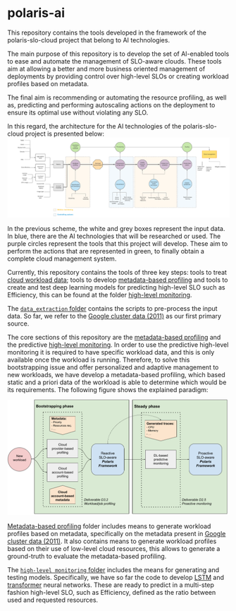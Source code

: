 # polaris-ai

This repository contains the tools developed in the framework of the polaris-slo-cloud project that belong to AI technologies.  

The main purpose of this repository is to develop the set of AI-enabled tools to ease and automate the management of SLO-aware clouds. These tools aim at allowing a better and more business oriented management of deployments by providing control over high-level SLOs or creating workload profiles based on metadata.  

The final aim is recommending or automating the resource profiling, as well as, predicting and performing autoscaling actions on the deployment to ensure its optimal use without violating any SLO.  

In this regard, the architecture for the AI technologies of the polaris-slo-cloud project is presented below:
![polaris-ai architecture](https://raw.githubusercontent.com/vikcas/figures/main/Polaris-ai_architecture_scheme.png)

In the previous scheme, the white and grey boxes represent the input data. In blue, there are the AI technologies that will be researched or used. The purple circles represent the tools that this project will develop. These aim to perform the actions that are represented in green, to finally obtain a complete cloud management system.

Currently, this repository contains the tools of three key steps: tools to treat [cloud workload data](https://github.com/polaris-slo-cloud/polaris-ai/tree/main/data_extraction); tools to develop [metadata-based profiling](https://github.com/polaris-slo-cloud/polaris-ai/tree/main/profiling) and tools to create and test deep learning models for predicting high-level SLO such as Efficiency, this can be found at the folder [high-level monitoring](https://github.com/polaris-slo-cloud/polaris-ai/tree/main/predictive_monitoring).

The [`data_extraction` folder](https://github.com/polaris-slo-cloud/polaris-ai/tree/main/data_extraction) contains the scripts to pre-process the input data. So far, we refer to the [Google cluster data (2011)](https://research.google/tools/datasets/cluster-workload-traces/) as our first primary source.

The core sections of this repository are the [metadata-based profiling](https://github.com/polaris-slo-cloud/polaris-ai/tree/main/profiling) and the predictive [high-level monitoring](https://github.com/polaris-slo-cloud/polaris-ai/tree/main/predictive_monitoring). In order to use the predictive high-level monitoring it is required to have specific workload data, and this is only available once the workload is running. Therefore, to solve this bootstrapping issue and offer personalized and adaptive management to new workloads, we have develop a metadata-based profiling, which based static and a priori data of the workload is able to determine which would be its requirements. The following figure shows the explained paradigm:

![polaris-ai overview](https://raw.githubusercontent.com/vikcas/figures/main/Polaris%20AI%20overview.png)

[Metadata-based profiling](https://github.com/polaris-slo-cloud/polaris-ai/tree/main/profiling) folder includes means to generate workload profiles based on metadata, specifically on the metadata present in [Google cluster data (2011)](https://research.google/tools/datasets/cluster-workload-traces/). It also contains means to generate workload profiles based on their use of low-level cloud resources, this allows to generate a ground-truth to evaluate the metadata-based profiling.

The [`high-level monitoring` folder](https://github.com/polaris-slo-cloud/polaris-ai/tree/main/predictive_monitoring) includes the means for generating and testing models. Specifically, we have so far the code to develop [LSTM](https://github.com/polaris-slo-cloud/polaris-ai/tree/main/predictive_monitoring/lstm_approach) and [transformer](https://github.com/polaris-slo-cloud/polaris-ai/tree/main/predictive_monitoring/transformer_approach) neural networks. These are ready to predict in a multi-step fashion high-level SLO, such as Efficiency, defined as the ratio between used and requested resources. 

